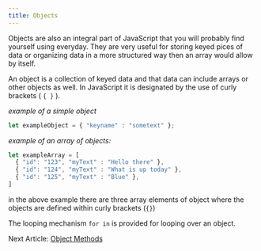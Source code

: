 ```yaml
---
title: Objects
---
```


Objects are also an integral part of JavaScript that you will probably find yourself using everyday.  They are very useful for storing keyed pices of data or organizing data in a more structured way then an array would allow by itself.

An object is a collection of keyed data and that data can include arrays or other objects as well.  In JavaScript it is designated by the use of curly brackets ( `{ }` ).

_example of a simple object_
```javaScript
let exampleObject = { "keyname" : "sometext" };
```

_example of an array of objects:_
```javaScript
let exampleArray = [
  { "id": "123", "myText" : "Hello there" },
  { "id": "124", "myText" : "What is up today" },
  { "id": "125", "myText" : "Blue" },
]
```
in the above example there are three array elements of object where the objects are defined within curly brackets (`{}`)

The looping mechanism `for in` is provided for looping over an object.

<div class="nextArticle">

Next Article: [Object Methods](/Learning/18_objectMethods/)
</div>
